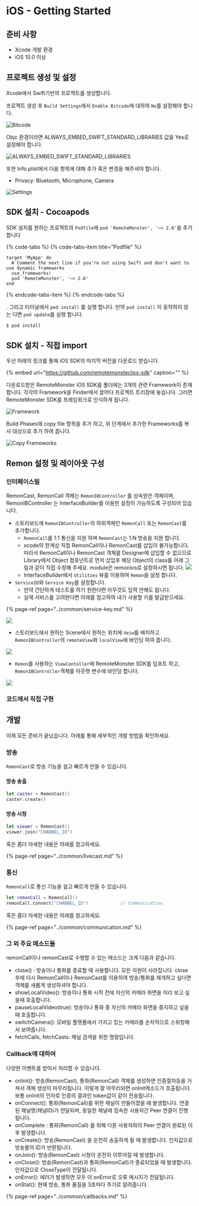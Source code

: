 # iOS - Getting Started

## 준비 사항

* Xcode 개발 환경
* iOS 10.0 이상

## 프로젝트 생성 및 설정

Xcode에서 Swift기반의 프로젝트를 생성합니다.

프로젝트 생성 후 `Build Settings`에서 `Enable Bitcode`에 대하여 `No`를 설정해야 합니다.

![Bitcode](../.gitbook/assets/ios_bitcode-1.png)

Objc 환경이라면 ALWAYS\_EMBED\_SWIFT\_STANDARD\_LIBRARIES 값을 Yes로 설정해야 합니다.

![ALWAYS\_EMBED\_SWIFT\_STANDARD\_LIBRARIES](../.gitbook/assets/2018-10-24-9.38.26.png)

또한 Info.plist에서 다음 항목에 대해 추가 혹은 변경을 해주셔야 합니다.

* Privacy: Bluetooth, Microphone, Camera

![Settings](../.gitbook/assets/ios_buildsettings-4.png)

## SDK 설치 - Cocoapods

SDK 설치를 원하는 프로젝트의 `Podfile`에 `pod 'RemoteMonster', '~> 2.0'`을 추가 합니다

{% code-tabs %}
{% code-tabs-item title="Podfile" %}
```text
target 'MyApp' do
  # Comment the next line if you're not using Swift and don't want to use dynamic frameworks
  use_frameworks!
  pod 'RemoteMonster', '~> 2.6'
end
```
{% endcode-tabs-item %}
{% endcode-tabs %}

. 그리고 터미널에서 `pod install` 를 실행 합니다. 만약 `pod install` 이 동작하지 않는 다면 `pod update`를 실행 합니다.

```bash
$ pod install
```

## SDK 설치 - 직접 import

우선 아래의 링크를 통해 iOS SDK의 마지막 버전을 다운로드 받습니다.

{% embed url="https://github.com/remotemonster/ios-sdk" caption="" %}

다운로드받은 RemoteMonster iOS SDK를 폴더에는 3개의 관련 Framework이 존재합니다. 각각의 Framework을 Finder에서 끌어다 프로젝트 트리창에 놓습니다. 그러면 RemoteMonster SDK를 프레임워크로 인식하게 됩니다.

![Framework](../.gitbook/assets/ios_importframework-2%20%281%29.png)

Build Phases에 copy file 항목을 추가 하고, 위 단계에서 추가한 Frameworks를 복사 대상으로 추가 하여 줍니다.

![Copy Frameworks](../.gitbook/assets/copy_frameworks.png)

## Remon 설정 및 레이아웃 구성

### 인터페이스빌

RemonCast, RemonCall 객체는 `RemonIBController` 를 상속받은 객체이며, RemonIBController 는 InterfaceBuilder를 이용한 설정이 가능하도록 구성되어 있습니다. 

* 스토리보드에 `RemonIBController`의 하위객체인 `RemonCall` 또는 `RemonCast`를 추가합니다.
  * `RemonCall`를 1:1 통신을 지원 하며 `RemonCast`는 1:N 방송을 지원 합니다.
  * xcode의 한계상 직접 RemonCall이나 RemonCast를 삽입이 불가능합니다. 따라서 RemonCall이나 RemonCast 객체를 Designer에 삽입할 수 없으므로 Library에서 Object 컴포넌트로 먼저 삽입후 해당 Object의 class를 아래 그림과 같이 직접 수정해 주세요. module은 remonios로 설정하시면 됩니다. ![](../.gitbook/assets/ios_insertclass.png)
  * InterfaceBuilder에서 `Utilities` 뷰를 이용하여 `Remon`을 설정 합니다.
* `ServiceID`와 `Service Key`를 설정합니다.
  * 만약 간단하게 테스트를 하기 원한다면 아무것도 입력 안해도 됩니다.
  * 실제 서비스를 고려한다면 아래를 참고하여 내가 사용할 키를 발급받으세요.

{% page-ref page="../common/service-key.md" %}

![](../.gitbook/assets/assets_-lalxanhbadmg35tjnme_-ld6qhxe4uifrqyin4nc_-ld6qipiwo_7ear1le04_basic_config__3_.png)

* 스토리보드에서 원하는 Scene에서 원하는 위치에 `Veiw`를 배치하고 `RemonIBController`의 `remoteView`와 `localView`에 바인딩 하여 줍니다.

![](../.gitbook/assets/basic_config3-2.png)

* `Remon`를 사용하는 `ViewContoller`에 RemoteMonster SDK를 임포트 하고, `RemonIBController`객체를 아웃렛 변수에 바인딩 합니다.

![](../.gitbook/assets/config3.png)



### 코드에서 직접 구현



## 개발

이제 모든 준비가 끝났습니다. 아래를 통해 세부적인 개발 방법을 확인하세요.

### 방송

`RemonCast`로 방송 기능을 쉽고 빠르게 만들 수 있습니다.

#### 방송 송출

```swift
let caster = RemonCast()
caster.create()
```

#### 방송 시청

```swift
let viewer = RemonCast()
viewer.join("CHANNEL_ID")
```

혹은 좀더 자세한 내용은 아래를 참고하세요.

{% page-ref page="../common/livecast.md" %}

### 통신

`RemonCall`로 통신 기능을 쉽고 빠르게 만들 수 있습니다.

```swift
let remonCall = RemonCall()
remonCall.connect("CHANNEL_ID")            // Communication
```

혹은 좀더 자세한 내용은 아래를 참고하세요.

{% page-ref page="../common/communication.md" %}



### 그 외 주요 메소드들

remonCall이나 remonCast로 수행할 수 있는 메소드는 크게 다음과 같습니다.

* close\(\) : 방송이나 통화를 종료할 때 사용합니다. 모든 자원이 사라집니다. close 후에 다시 RemonCall이나 RemonCast를 이용하여 방송/통화를 재개하고 싶다면 객체를 새롭게 생성하셔야 합니다.
* showLocalVideo\(\): 방송이나 통화 시작 전에 자신의 카메라 화면을 미리 보고 싶을때 호출합니다.
* pauseLocalVideo\(true\): 방송이나 통화 중 자신의 카메라 화면을 중지하고 싶을 때 호출합니다.
* switchCamera\(\): 모바일 플랫폼에서 가지고 있는 카메라를 순차적으로 스위칭해서 보여줍니다.
* fetchCalls, fetchCasts: 채널 검색을 위한 명령입니다.

### Callback에 대하여

다양한 이벤트를 받아서 처리할 수 있습니다.

* onInit\(\): 방송\(RemonCast\), 통화\(RemonCall\) 객체를 생성하면 인증절차등을 거쳐서 객체 생성이 마무리됩니다. 이렇게 잘 마무리되면 onInit메소드가 호출됩니다. 보통 onInit의 인자로 인증의 결과인 token값이 같이 전송됩니다.
* onConnect\(\): 통화\(RemonCall\)를 위한 채널이 만들어졌을 때 발생합니다. 연결된 채널명\(채널ID\)가 전달되며, 동일한 채널에 접속한 사용자간 Peer 연결이 진행됩니다.
* onComplete : 통화\(RemonCall\) 를 위해 다른 사용자와의 Peer 연결이 완료된 이후 발생합니다.
* onCreate\(\): 방송\(RemonCast\) 을 온전히 송출하게 될 때 발생합니다. 인자값으로 방송룸의 ID가 반환됩니다.
* onJoin\(\): 방송\(RemonCast\) 시청이 온전히 이루어질 때 발생합니다.
* onClose\(\): 방송\(RemonCast\)과 통화\(RemonCall\)가 종료되었을 때 발생합니다. 인자값으로 CloseType이 전달됩니다.
* onError\(\): 에러가 발생하면 모두 이 onError로 오류 메시지가 전달됩니다. 
* onStat\(\): 현재 방송, 통화 품질을 3초마다 주기로 알려줍니다.

{% page-ref page="../common/callbacks.md" %}

